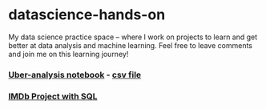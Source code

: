 # datascience-hands-on
My data science practice space – where I work on projects to learn and get better at data analysis and machine learning. Feel free to leave comments and join me on this learning journey!
### [Uber-analysis notebook](https://github.com/Keerthiga-V-N-R/datascience-hands-on/blob/main/Uber_analysis.ipynb) - [csv file](https://github.com/Keerthiga-V-N-R/datascience-hands-on/blob/main/My%20Uber%20Drives%20-%202016.csv)
### [IMDb Project with SQL](https://github.com/Keerthiga-V-N-R/datascience-hands-on/tree/main/IMDb_Project(SQL))
